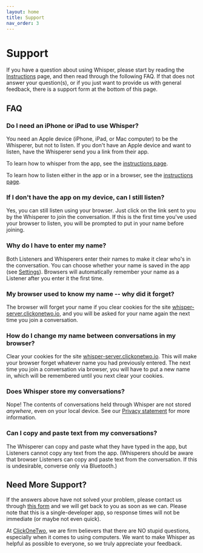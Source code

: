 ```yaml
---
layout: home
title: Support
nav_order: 3
---
```


# Support 

If you have a question about using Whisper, please start by reading the [Instructions](instructions.md) page, and then read through the following FAQ. If that does not answer your question(s), or if you just want to provide us with general feedback, there is a support form at the bottom of this page.

## FAQ

### Do I need an iPhone or iPad to use Whisper?

You need an Apple device (iPhone, iPad, or Mac computer) to be the Whisperer, but not to listen. If you don't have an Apple device and want to listen, have the Whisperer send you a link from their app.

To learn how to whisper from the app, see the [instructions page](instructions.md).

To learn how to listen either in the app or in a browser, see the [instructions page](instructions.md).

### If I don't have the app on my device, can I still listen?

Yes, you can still listen using your browser. Just click on the link sent to you by the Whisperer to join the conversation. If this is the first time you've used your browser to listen, you will be prompted to put in your name before joining.

### Why do I have to enter my name?

Both Listeners and Whisperers enter their names to make it clear who's in the conversation. You can choose whether your name is saved in the app (see [Settings](instructions.md/#settings)). Browsers will automatically remember your name as a Listener after you enter it the first time.

### My browser used to know my name -- why did it forget?

The browser will forget your name if you clear cookies for the site [whisper-server.clickonetwo.io](https://whisper-server.clickonetwo.io), and you will be asked for your name again the next time you join a conversation. 

### How do I change my name between conversations in my browser?

Clear your cookies for the site [whisper-server.clickonetwo.io](https://whisper-server.clickonetwo.io). This will make your browser forget whatever name you had previously entered. The next time you join a conversation via browser, you will have to put a new name in, which will be remembered until you next clear your cookies.

### Does Whisper store my conversations?

Nope! The contents of conversations held through Whisper are not stored *anywhere*, even on your local device. See our [Privacy statement](index.md/#privacy) for more information.

### Can I copy and paste text from my conversations?

The Whisperer can copy and paste what they have typed in the app, but Listeners cannot copy any text from the app. (Whisperers should be aware that browser Listeners can copy and paste text from the conversation. If this is undesirable, converse only via Bluetooth.)

## Need More Support?

If the answers above have not solved your problem, please contact us through [this form](https://forms.gle/GE9BjX6MPMi8kTkFA) and we will get back to you as soon as we can. Please note that this is a single-developer app, so response times will not be immediate (or maybe not even quick).

At [ClickOneTwo](https://clickonetwo.io), we are firm believers that there are NO stupid questions, especially when it comes to using computers. We want to make Whisper as helpful as possible to everyone, so we truly appreciate your feedback.

